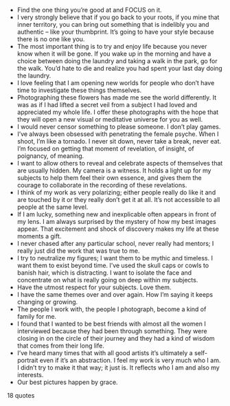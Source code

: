  - Find the one thing you’re good at and FOCUS on it.
 - I very strongly believe that if you go back to your roots, if you mine that inner territory, you can bring out something that is indelibly you and authentic – like your thumbprint. It’s going to have your style because there is no one like you.
 - The most important thing is to try and enjoy life because you never know when it will be gone. If you wake up in the morning and have a choice between doing the laundry and taking a walk in the park, go for the walk. You’d hate to die and realize you had spent your last day doing the laundry.
 - I love feeling that I am opening new worlds for people who don’t have time to investigate these things themselves.
 - Photographing these flowers has made me see the world differently. It was as if I had lifted a secret veil from a subject I had loved and appreciated my whole life. I offer these photographs with the hope that they will open a new visual or meditative universe for you as well.
 - I would never censor something to please someone. I don’t play games.
 - I’ve always been obsessed with penetrating the female psyche. When I shoot, I’m like a tornado. I never sit down, never take a break, never eat. I’m focused on getting that moment of revelation, of insight, of poignancy, of meaning.
 - I want to allow others to reveal and celebrate aspects of themselves that are usually hidden. My camera is a witness. It holds a light up for my subjects to help them feel their own essence, and gives them the courage to collaborate in the recording of these revelations.
 - I think of my work as very polarizing; either people really do like it and are touched by it or they really don’t get it at all. It’s not accessible to all people at the same level.
 - If I am lucky, something new and inexplicable often appears in front of my lens. I am always surprised by the mystery of how my best images appear. That excitement and shock of discovery makes my life at these moments a gift.
 - I never chased after any particular school, never really had mentors; I really just did the work that was true to me.
 - I try to neutralize my figures; I want them to be mythic and timeless. I want them to exist beyond time. I’ve used the skull caps or cowls to banish hair, which is distracting. I want to isolate the face and concentrate on what is really going on deep within my subjects.
 - Have the utmost respect for your subjects. Love them.
 - I have the same themes over and over again. How I’m saying it keeps changing or growing.
 - The people I work with, the people I photograph, become a kind of family for me.
 - I found that I wanted to be best friends with almost all the women I interviewed because they had been through something. They were closing in on the circle of their journey and they had a kind of wisdom that comes from their long life.
 - I’ve heard many times that with all good artists it’s ultimately a self-portrait even if it’s an abstraction. I feel my work is very much who I am. I didn’t try to make it that way; it just is. It reflects who I am and also my interests.
 - Our best pictures happen by grace.

18 quotes